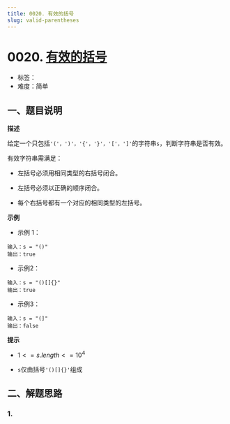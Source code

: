 ```yaml
---
title: 0020. 有效的括号
slug: valid-parentheses
---
```


# 0020. [有效的括号](https://leetcode.cn/problems/valid-parentheses/)

- 标签：
- 难度：简单

## 一、题目说明

**描述**

给定一个只包括`'('，')'，'{'，'}'，'['，']'`的字符串`s`，判断字符串是否有效。

有效字符串需满足：

* 左括号必须用相同类型的右括号闭合。

* 左括号必须以正确的顺序闭合。

* 每个右括号都有一个对应的相同类型的左括号。

**示例**

* 示例 1：

```text
输入：s = "()"
输出：true
```

* 示例2：

```text
输入：s = "()[]{}"
输出：true
```

* 示例3：

```text
输入：s = "(]"
输出：false
```

**提示**

* $1 <= s.length <= 10^4$

* `s`仅由括号`'()[]{}'`组成

## 二、解题思路

### 1.
